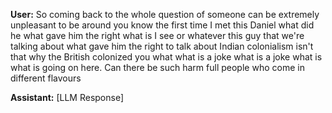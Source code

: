 **User:**
So coming back to the whole question of someone can be extremely unpleasant to be around you know the first time I met this Daniel what did he what gave him the right what is I see or whatever this guy that we're talking about what gave him the right to talk about Indian colonialism isn't that why the British colonized you what what is a joke what is a joke what is what is going on here. Can there be such harm full people who come in different flavours

**Assistant:**
[LLM Response]

